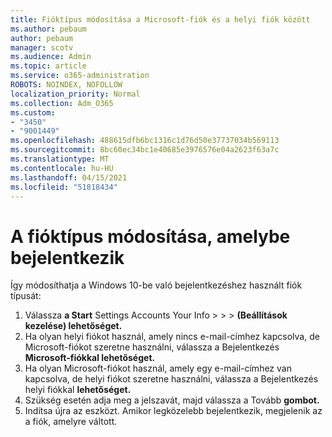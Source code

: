 ```yaml
---
title: Fióktípus módosítása a Microsoft-fiók és a helyi fiók között
ms.author: pebaum
author: pebaum
manager: scotv
ms.audience: Admin
ms.topic: article
ms.service: o365-administration
ROBOTS: NOINDEX, NOFOLLOW
localization_priority: Normal
ms.collection: Adm_O365
ms.custom:
- "3450"
- "9001449"
ms.openlocfilehash: 488615dfb6bc1316c1d76d50e37737034b569113
ms.sourcegitcommit: 8bc60ec34bc1e40685e3976576e04a2623f63a7c
ms.translationtype: MT
ms.contentlocale: hu-HU
ms.lasthandoff: 04/15/2021
ms.locfileid: "51818434"
---
```

# <a name="change-the-account-type-that-you-sign-in-with"></a>A fióktípus módosítása, amelybe bejelentkezik

Így módosíthatja a Windows 10-be való bejelentkezéshez használt fiók típusát:

1. Válassza **a Start** Settings Accounts Your Info  >    >    >  **(Beállítások kezelése) lehetőséget.**
2. Ha olyan helyi fiókot használ, amely nincs e-mail-címhez kapcsolva, de Microsoft-fiókot szeretne használni, válassza a Bejelentkezés **Microsoft-fiókkal lehetőséget.**
3. Ha olyan Microsoft-fiókot használ, amely egy e-mail-címhez van kapcsolva, de helyi fiókot szeretne használni, válassza a Bejelentkezés helyi fiókkal **lehetőséget.**
4. Szükség esetén adja meg a jelszavát, majd válassza a Tovább **gombot.**
5. Indítsa újra az eszközt. Amikor legközelebb bejelentkezik, megjelenik az a fiók, amelyre váltott.